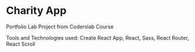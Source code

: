 # Charity App

Portfolio Lab Project from Coderslab Course

Tools and Technologies used: Create React App, React, Sass, React Router, React Scroll

